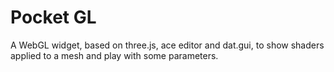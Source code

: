# Pocket GL
A WebGL widget, based on three.js, ace editor  and dat.gui, to show shaders applied to a mesh and play with some parameters.
